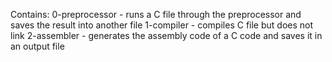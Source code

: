 Contains:
0-preprocessor - runs a C file through the preprocessor and saves the result into another file
1-compiler - compiles C file but does not link
2-assembler - generates the assembly code of a C code and saves it in an output file
